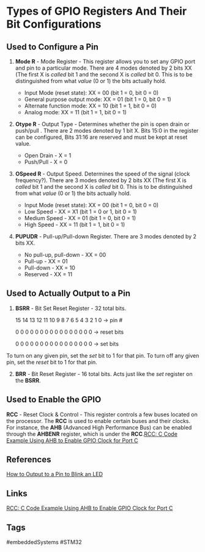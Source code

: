 # Types of GPIO Registers And Their Bit Configurations

## Used to Configure a Pin
1. **Mode R** - Mode Register - This register allows you to set any GPIO port and pin to a particular mode. There are 4 modes denoted by 2 bits XX (The first X is *called* bit 1 and the second X is *called* bit 0. This is to be distinguished from what *value* (0 or 1) the bits actually hold.
	* Input Mode (reset state): XX = 00 (bit 1 = 0, bit 0 = 0) 
	* General purpose output mode: XX = 01 (bit 1 = 0, bit 0 = 1)
	* Alternate function mode: XX = 10 (bit 1 = 1, bit 0 = 0)
	* Analog mode: XX = 11 (bit 1 = 1, bit 0 = 1)
	
2. **Otype R** - Output Type - Determines whether the pin is open drain or push/pull . There are 2 modes denoted by 1 bit X. Bits 15:0 in the register can be configured, Bits 31:16 are reserved and must be kept at reset value.
	* Open Drain - X = 1
	* Push/Pull - X = 0

3. **OSpeed R** - Output Speed. Determines the speed of the signal (clock frequency?). There are 3 modes denoted by 2 bits XX (The first X is *called* bit 1 and the second X is *called* bit 0. This is to be distinguished from what *value* (0 or 1) the bits actually hold.
	* Input Mode (reset state): XX = 00 (bit 1 = 0, bit 0 = 0) 
	* Low Speed - XX = X1 (bit 1 = 0 or 1, bit 0 = 1)
	* Medium Speed - XX = 01 (bit 1 = 0, bit 0 = 1)
	* High Speed - XX = 11 (bit 1 = 1, bit 0 = 1)

4. **PUPUDR** - Pull-up/Pull-down Register. There are 3 modes denoted by 2 bits XX. 
	* No pull-up, pull-down - XX = 00
	* Pull-up - XX = 01
	* Pull-down - XX = 10
	* Reserved - XX = 11

## Used to Actually Output to a Pin
1. **BSRR** - Bit Set Reset Register - 32 total bits. 

	15 14 13 12 11 10 9  8  7  6  5  4  3  2  1  0 -> pin #

	0  0  0  0  0  0  0  0  0  0  0  0  0  0  0  0 -> reset bits

	0  0  0  0  0  0  0  0  0  0  0  0  0  0  0  0 -> set bits

To turn on any given pin, set the *set* bit to 1 for that pin.
To turn off any given pin, set the *reset* bit to 1 for that pin.

2. **BRR** - Bit Reset Register - 16 total bits. Acts just like the *set* register on the **BSRR**.

## Used to Enable the GPIO
**RCC** - Reset Clock & Control - This register controls a few buses located on the processor. The **RCC** is used to enable certain buses and their clocks. For instance, the **AHB** (Advanced High Performance Bus) can be enabled through the **AHBENR** register, which is under the **RCC**.[RCC: C Code Example Using AHB to Enable GPIO Clock for Port C ](../202110200251)

## References
[How to Output to a Pin to Blink an LED](https://www.youtube.com/watch?v=o0A0zTdf3zY&list=PL6PplMTH29SHgRPDufZhfMRoFwRAIrzOp&index=6)

## Links
[RCC: C Code Example Using AHB to Enable GPIO Clock for Port C ](../202110200251)


## Tags
#embeddedSystems #STM32
